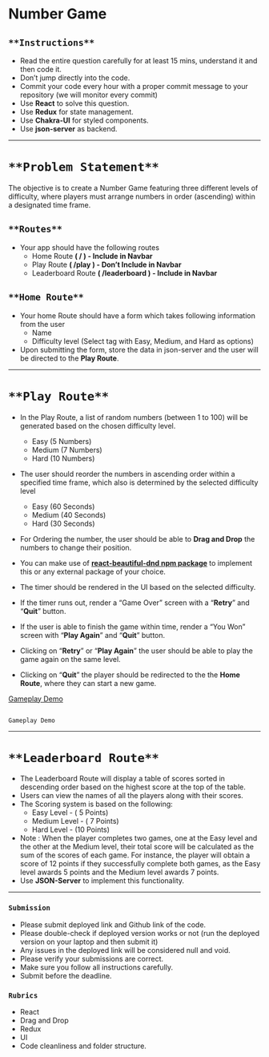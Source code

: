 # Number Game

## `**Instructions**`

- Read the entire question carefully for at least 15 mins, understand it and then code it.
- Don’t jump directly into the code.
- Commit your code every hour with a proper commit message to your repository (we will monitor every commit)
- Use **React** to solve this question.
- Use **Redux** for state management.
- Use **Chakra-UI** for styled components.
- Use **json-server** as backend.

---

# `**Problem Statement**`

The objective is to create a Number Game featuring three different levels of difficulty, where players must arrange numbers in order (ascending) within a designated time frame.

## `**Routes**`

- Your app should have the following routes
    - Home Route **( / ) - Include in Navbar**
    - Play Route  **( /play ) - Don’t Include in Navbar**
    - Leaderboard Route **( /leaderboard ) - Include in Navbar**

## `**Home Route**`

- Your home Route should have a form which takes following information from the user
    - Name
    - Difficulty level (Select tag with Easy, Medium, and Hard as options)
- Upon submitting the form, store the data in json-server and the user will be directed to the **Play Route**.

---

# `**Play Route**`

- In the Play Route, a list of random numbers (between 1 to 100)  will be generated based on the chosen difficulty level.
    - Easy (5 Numbers)
    - Medium (7 Numbers)
    - Hard (10 Numbers)

- The user should reorder the numbers in ascending order within a specified time frame, which also is determined by the selected difficulty level
    - Easy (60 Seconds)
    - Medium (40 Seconds)
    - Hard (30 Seconds)

- For Ordering the number, the user should be able to **Drag and Drop** the numbers to change their position.
- You can make use of [**react-beautiful-dnd npm package**](https://www.npmjs.com/package/react-beautiful-dnd) to implement this or any external package of your choice.

- The timer should be rendered in the UI based on the selected difficulty.
- If the timer runs out, render a “Game Over” screen with a “**Retry**” and “**Quit**” button.
- If the user is able to finish the game within time, render a “You Won” screen with “**Play Again**” and “**Quit**” button.
- Clicking on “**Retry**” or “**Play Again**”  the user should be able to play the game again on the same level.
- Clicking on “**Quit**” the player should be redirected to the the **Home Route**, where they can start a new game.

[                                                                          Gameplay Demo](https://s3-us-west-2.amazonaws.com/secure.notion-static.com/76c40691-5884-4434-a7ee-b051391b0d43/video3101943016.mp4)

                                                                          Gameplay Demo

---

# `**Leaderboard Route**`

- The Leaderboard Route will display a table of scores sorted in descending order based on the highest score at the top of the table.
- Users can view the names of all the players along with their scores.
- The Scoring system is based on the following:
    - Easy Level - ( 5 Points)
    - Medium Level - ( 7 Points)
    - Hard Level - (10 Points)
- Note : When the player completes two games, one at the Easy level and the other at the Medium level, their total score will be calculated as the sum of the scores of each game. For instance, the player will obtain a score of 12 points if they successfully complete both games, as the Easy level awards 5 points and the Medium level awards 7 points.
- Use **JSON-Server** to implement this functionality.

---

### **`Submission`**

- Please submit deployed link and Github link of the code.
- Please double-check if deployed version works or not (run the deployed version on your laptop and then submit it)
- Any issues in the deployed link will be considered null and void.
- Please verify your submissions are correct.
- Make sure you follow all instructions carefully.
- Submit before the deadline.

### **`Rubrics`**

- React
- Drag and Drop
- Redux
- UI
- Code cleanliness and folder structure.
